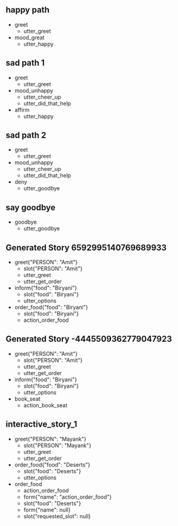 ## happy path
* greet
  - utter_greet
* mood_great
  - utter_happy

## sad path 1
* greet
  - utter_greet
* mood_unhappy
  - utter_cheer_up
  - utter_did_that_help
* affirm
  - utter_happy

## sad path 2
* greet
  - utter_greet
* mood_unhappy
  - utter_cheer_up
  - utter_did_that_help
* deny
  - utter_goodbye

## say goodbye
* goodbye
  - utter_goodbye


## Generated Story 6592995140769689933
* greet{"PERSON": "Amit"}
    - slot{"PERSON": "Amit"}
    - utter_greet
    - utter_get_order
* inform{"food": "Biryani"}
    - slot{"food": "Biryani"}
    - utter_options
* order_food{"food": "Biryani"}
    - slot{"food": "Biryani"}
    - action_order_food

## Generated Story -4445509362779047923
* greet{"PERSON": "Amit"}
    - slot{"PERSON": "Amit"}
    - utter_greet
    - utter_get_order
* inform{"food": "Biryani"}
    - slot{"food": "Biryani"}
    - utter_options
* book_seat
    - action_book_seat

## interactive_story_1
* greet{"PERSON": "Mayank"}
    - slot{"PERSON": "Mayank"}
    - utter_greet
    - utter_get_order
* order_food{"food": "Deserts"}
    - slot{"food": "Deserts"}
    - utter_options
* order_food
    - action_order_food
    - form{"name": "action_order_food"}
    - slot{"food": "Deserts"}
    - form{"name": null}
    - slot{"requested_slot": null}
